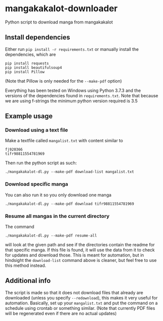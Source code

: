 # mangakakalot-downloader
Python script to download manga from mangakakalot

## Install dependencies
Either run `pip install -r requirements.txt` or manually install the dependencies, which are
```
pip install requests
pip install beautifulsoup4
pip install Pillow
```
(Note that Pillow is only needed for the `--make-pdf` option)

Everything has been tested on Windows using Python 3.7.3 and the versions of the
dependencies found in `requirements.txt`. Note that because we are using f-strings
the minimum python version required is 3.5

## Example usage

### Download using a text file
Make a textfile called `mangalist.txt` with content similar to
```
fj920366
tifr98811554781969
```
Then run the python script as such:
```
./mangakakalot-dl.py --make-pdf download-list mangalist.txt
```

### Download specific manga
You can also run it so you only download one manga
```
./mangakakalot-dl.py --make-pdf download tifr98811554781969
```

### Resume all mangas in the current directory
The command
```
./mangakakalot-dl.py --make-pdf resume-all
```
will look at the given path and see if the directories contain the readme for that specific manga.
If this file is found, it will use the data from it to check for updates and download those. This
is meant for automation, but in hindsight the `download-list` command above is cleaner, but feel free
to use this method instead.

## Additional info
The script is made so that it does not download files that already are downloaded (unless you specify `--redownload`),
this makes it very useful for automation. Basically, set up your `mangalist.txt` and put the command on a schedule using
crontab or something similar. (Note that currently PDF files will be regenerated even if there are no actual updates)